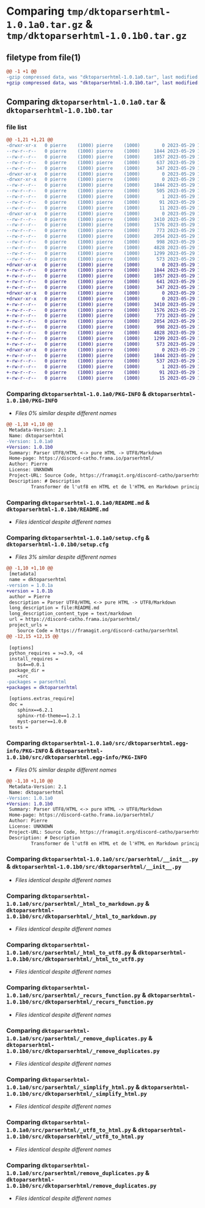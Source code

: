 # Comparing `tmp/dktoparserhtml-1.0.1a0.tar.gz` & `tmp/dktoparserhtml-1.0.1b0.tar.gz`

## filetype from file(1)

```diff
@@ -1 +1 @@
-gzip compressed data, was "dktoparserhtml-1.0.1a0.tar", last modified: Mon May 29 18:54:05 2023, max compression
+gzip compressed data, was "dktoparserhtml-1.0.1b0.tar", last modified: Mon May 29 19:08:29 2023, max compression
```

## Comparing `dktoparserhtml-1.0.1a0.tar` & `dktoparserhtml-1.0.1b0.tar`

### file list

```diff
@@ -1,21 +1,21 @@
-drwxr-xr-x   0 pierre    (1000) pierre    (1000)        0 2023-05-29 18:54:05.291263 dktoparserhtml-1.0.1a0/
--rw-r--r--   0 pierre    (1000) pierre    (1000)     1844 2023-05-29 18:54:05.291263 dktoparserhtml-1.0.1a0/PKG-INFO
--rw-r--r--   0 pierre    (1000) pierre    (1000)     1057 2023-05-29 18:26:00.000000 dktoparserhtml-1.0.1a0/README.md
--rw-r--r--   0 pierre    (1000) pierre    (1000)      637 2023-05-29 18:54:05.291263 dktoparserhtml-1.0.1a0/setup.cfg
--rw-r--r--   0 pierre    (1000) pierre    (1000)      347 2023-05-29 15:44:08.000000 dktoparserhtml-1.0.1a0/setup.py
-drwxr-xr-x   0 pierre    (1000) pierre    (1000)        0 2023-05-29 18:54:05.275263 dktoparserhtml-1.0.1a0/src/
-drwxr-xr-x   0 pierre    (1000) pierre    (1000)        0 2023-05-29 18:54:05.279263 dktoparserhtml-1.0.1a0/src/dktoparserhtml.egg-info/
--rw-r--r--   0 pierre    (1000) pierre    (1000)     1844 2023-05-29 18:54:05.000000 dktoparserhtml-1.0.1a0/src/dktoparserhtml.egg-info/PKG-INFO
--rw-r--r--   0 pierre    (1000) pierre    (1000)      505 2023-05-29 18:54:05.000000 dktoparserhtml-1.0.1a0/src/dktoparserhtml.egg-info/SOURCES.txt
--rw-r--r--   0 pierre    (1000) pierre    (1000)        1 2023-05-29 18:54:05.000000 dktoparserhtml-1.0.1a0/src/dktoparserhtml.egg-info/dependency_links.txt
--rw-r--r--   0 pierre    (1000) pierre    (1000)       91 2023-05-29 18:54:05.000000 dktoparserhtml-1.0.1a0/src/dktoparserhtml.egg-info/requires.txt
--rw-r--r--   0 pierre    (1000) pierre    (1000)       11 2023-05-29 18:54:05.000000 dktoparserhtml-1.0.1a0/src/dktoparserhtml.egg-info/top_level.txt
-drwxr-xr-x   0 pierre    (1000) pierre    (1000)        0 2023-05-29 18:54:05.291263 dktoparserhtml-1.0.1a0/src/parserhtml/
--rw-r--r--   0 pierre    (1000) pierre    (1000)     3410 2023-05-29 13:07:51.000000 dktoparserhtml-1.0.1a0/src/parserhtml/__init__.py
--rw-r--r--   0 pierre    (1000) pierre    (1000)     1576 2023-05-29 13:07:51.000000 dktoparserhtml-1.0.1a0/src/parserhtml/_html_to_markdown.py
--rw-r--r--   0 pierre    (1000) pierre    (1000)      773 2023-05-29 13:07:51.000000 dktoparserhtml-1.0.1a0/src/parserhtml/_html_to_utf8.py
--rw-r--r--   0 pierre    (1000) pierre    (1000)     2054 2023-05-29 13:07:51.000000 dktoparserhtml-1.0.1a0/src/parserhtml/_recurs_function.py
--rw-r--r--   0 pierre    (1000) pierre    (1000)      998 2023-05-29 13:07:51.000000 dktoparserhtml-1.0.1a0/src/parserhtml/_remove_duplicates.py
--rw-r--r--   0 pierre    (1000) pierre    (1000)     4828 2023-05-29 13:07:51.000000 dktoparserhtml-1.0.1a0/src/parserhtml/_simplify_html.py
--rw-r--r--   0 pierre    (1000) pierre    (1000)     1299 2023-05-29 13:07:51.000000 dktoparserhtml-1.0.1a0/src/parserhtml/_utf8_to_html.py
--rw-r--r--   0 pierre    (1000) pierre    (1000)      573 2023-05-29 13:07:51.000000 dktoparserhtml-1.0.1a0/src/parserhtml/remove_duplicates.py
+drwxr-xr-x   0 pierre    (1000) pierre    (1000)        0 2023-05-29 19:08:29.595557 dktoparserhtml-1.0.1b0/
+-rw-r--r--   0 pierre    (1000) pierre    (1000)     1844 2023-05-29 19:08:29.595557 dktoparserhtml-1.0.1b0/PKG-INFO
+-rw-r--r--   0 pierre    (1000) pierre    (1000)     1057 2023-05-29 18:26:00.000000 dktoparserhtml-1.0.1b0/README.md
+-rw-r--r--   0 pierre    (1000) pierre    (1000)      641 2023-05-29 19:08:29.599557 dktoparserhtml-1.0.1b0/setup.cfg
+-rw-r--r--   0 pierre    (1000) pierre    (1000)      347 2023-05-29 15:44:08.000000 dktoparserhtml-1.0.1b0/setup.py
+drwxr-xr-x   0 pierre    (1000) pierre    (1000)        0 2023-05-29 19:08:29.567559 dktoparserhtml-1.0.1b0/src/
+drwxr-xr-x   0 pierre    (1000) pierre    (1000)        0 2023-05-29 19:08:29.587558 dktoparserhtml-1.0.1b0/src/dktoparserhtml/
+-rw-r--r--   0 pierre    (1000) pierre    (1000)     3410 2023-05-29 13:07:51.000000 dktoparserhtml-1.0.1b0/src/dktoparserhtml/__init__.py
+-rw-r--r--   0 pierre    (1000) pierre    (1000)     1576 2023-05-29 13:07:51.000000 dktoparserhtml-1.0.1b0/src/dktoparserhtml/_html_to_markdown.py
+-rw-r--r--   0 pierre    (1000) pierre    (1000)      773 2023-05-29 13:07:51.000000 dktoparserhtml-1.0.1b0/src/dktoparserhtml/_html_to_utf8.py
+-rw-r--r--   0 pierre    (1000) pierre    (1000)     2054 2023-05-29 13:07:51.000000 dktoparserhtml-1.0.1b0/src/dktoparserhtml/_recurs_function.py
+-rw-r--r--   0 pierre    (1000) pierre    (1000)      998 2023-05-29 13:07:51.000000 dktoparserhtml-1.0.1b0/src/dktoparserhtml/_remove_duplicates.py
+-rw-r--r--   0 pierre    (1000) pierre    (1000)     4828 2023-05-29 13:07:51.000000 dktoparserhtml-1.0.1b0/src/dktoparserhtml/_simplify_html.py
+-rw-r--r--   0 pierre    (1000) pierre    (1000)     1299 2023-05-29 13:07:51.000000 dktoparserhtml-1.0.1b0/src/dktoparserhtml/_utf8_to_html.py
+-rw-r--r--   0 pierre    (1000) pierre    (1000)      573 2023-05-29 13:07:51.000000 dktoparserhtml-1.0.1b0/src/dktoparserhtml/remove_duplicates.py
+drwxr-xr-x   0 pierre    (1000) pierre    (1000)        0 2023-05-29 19:08:29.595557 dktoparserhtml-1.0.1b0/src/dktoparserhtml.egg-info/
+-rw-r--r--   0 pierre    (1000) pierre    (1000)     1844 2023-05-29 19:08:29.000000 dktoparserhtml-1.0.1b0/src/dktoparserhtml.egg-info/PKG-INFO
+-rw-r--r--   0 pierre    (1000) pierre    (1000)      537 2023-05-29 19:08:29.000000 dktoparserhtml-1.0.1b0/src/dktoparserhtml.egg-info/SOURCES.txt
+-rw-r--r--   0 pierre    (1000) pierre    (1000)        1 2023-05-29 19:08:29.000000 dktoparserhtml-1.0.1b0/src/dktoparserhtml.egg-info/dependency_links.txt
+-rw-r--r--   0 pierre    (1000) pierre    (1000)       91 2023-05-29 19:08:29.000000 dktoparserhtml-1.0.1b0/src/dktoparserhtml.egg-info/requires.txt
+-rw-r--r--   0 pierre    (1000) pierre    (1000)       15 2023-05-29 19:08:29.000000 dktoparserhtml-1.0.1b0/src/dktoparserhtml.egg-info/top_level.txt
```

### Comparing `dktoparserhtml-1.0.1a0/PKG-INFO` & `dktoparserhtml-1.0.1b0/PKG-INFO`

 * *Files 0% similar despite different names*

```diff
@@ -1,10 +1,10 @@
 Metadata-Version: 2.1
 Name: dktoparserhtml
-Version: 1.0.1a0
+Version: 1.0.1b0
 Summary: Parser UTF8/HTML <-> pure HTML -> UTF8/Markdown
 Home-page: https://discord-catho.frama.io/parserhtml/
 Author: Pierre
 License: UNKNOWN
 Project-URL: Source Code, https://framagit.org/discord-catho/parserhtml
 Description: # Description
         Transformer de l'utf8 en HTML et de l'HTML en Markdown principalement.
```

### Comparing `dktoparserhtml-1.0.1a0/README.md` & `dktoparserhtml-1.0.1b0/README.md`

 * *Files identical despite different names*

### Comparing `dktoparserhtml-1.0.1a0/setup.cfg` & `dktoparserhtml-1.0.1b0/setup.cfg`

 * *Files 3% similar despite different names*

```diff
@@ -1,10 +1,10 @@
 [metadata]
 name = dktoparserhtml
-version = 1.0.1a
+version = 1.0.1b
 author = Pierre
 description = Parser UTF8/HTML <-> pure HTML -> UTF8/Markdown
 long_description = file:README.md
 long_description_content_type = text/markdown
 url = https://discord-catho.frama.io/parserhtml/
 project_urls = 
 	Source Code = https://framagit.org/discord-catho/parserhtml
@@ -12,15 +12,15 @@
 
 [options]
 python_requires = >=3.9, <4
 install_requires = 
 	bs4==0.0.1
 package_dir = 
 	=src
-packages = parserhtml
+packages = dktoparserhtml
 
 [options.extras_require]
 doc = 
 	sphinx==6.2.1
 	sphinx-rtd-theme==1.2.1
 	myst-parser==1.0.0
 tests =
```

### Comparing `dktoparserhtml-1.0.1a0/src/dktoparserhtml.egg-info/PKG-INFO` & `dktoparserhtml-1.0.1b0/src/dktoparserhtml.egg-info/PKG-INFO`

 * *Files 0% similar despite different names*

```diff
@@ -1,10 +1,10 @@
 Metadata-Version: 2.1
 Name: dktoparserhtml
-Version: 1.0.1a0
+Version: 1.0.1b0
 Summary: Parser UTF8/HTML <-> pure HTML -> UTF8/Markdown
 Home-page: https://discord-catho.frama.io/parserhtml/
 Author: Pierre
 License: UNKNOWN
 Project-URL: Source Code, https://framagit.org/discord-catho/parserhtml
 Description: # Description
         Transformer de l'utf8 en HTML et de l'HTML en Markdown principalement.
```

### Comparing `dktoparserhtml-1.0.1a0/src/parserhtml/__init__.py` & `dktoparserhtml-1.0.1b0/src/dktoparserhtml/__init__.py`

 * *Files identical despite different names*

### Comparing `dktoparserhtml-1.0.1a0/src/parserhtml/_html_to_markdown.py` & `dktoparserhtml-1.0.1b0/src/dktoparserhtml/_html_to_markdown.py`

 * *Files identical despite different names*

### Comparing `dktoparserhtml-1.0.1a0/src/parserhtml/_html_to_utf8.py` & `dktoparserhtml-1.0.1b0/src/dktoparserhtml/_html_to_utf8.py`

 * *Files identical despite different names*

### Comparing `dktoparserhtml-1.0.1a0/src/parserhtml/_recurs_function.py` & `dktoparserhtml-1.0.1b0/src/dktoparserhtml/_recurs_function.py`

 * *Files identical despite different names*

### Comparing `dktoparserhtml-1.0.1a0/src/parserhtml/_remove_duplicates.py` & `dktoparserhtml-1.0.1b0/src/dktoparserhtml/_remove_duplicates.py`

 * *Files identical despite different names*

### Comparing `dktoparserhtml-1.0.1a0/src/parserhtml/_simplify_html.py` & `dktoparserhtml-1.0.1b0/src/dktoparserhtml/_simplify_html.py`

 * *Files identical despite different names*

### Comparing `dktoparserhtml-1.0.1a0/src/parserhtml/_utf8_to_html.py` & `dktoparserhtml-1.0.1b0/src/dktoparserhtml/_utf8_to_html.py`

 * *Files identical despite different names*

### Comparing `dktoparserhtml-1.0.1a0/src/parserhtml/remove_duplicates.py` & `dktoparserhtml-1.0.1b0/src/dktoparserhtml/remove_duplicates.py`

 * *Files identical despite different names*


